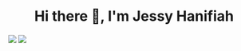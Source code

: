 <h1 align="center">Hi there 👋, I'm Jessy Hanifiah</h1>
<a href="#"><img align="center" src="https://github-readme-stats.vercel.app/api?username=jeeehaan&show_icons=true&theme=radical" /></a>
<img align="center" src="https://github-readme-stats.vercel.app/api/top-langs/?username=jeeehaan&theme=radical" />




<!--
**jeeehaan/jeeehaan** is a ✨ _special_ ✨ repository because its `README.md` (this file) appears on your GitHub profile.

Here are some ideas to get you started:

- 🔭 I’m currently working on ...
- 🌱 I’m currently learning ...
- 👯 I’m looking to collaborate on ...
- 🤔 I’m looking for help with ...
- 💬 Ask me about ...
- 📫 How to reach me: ...
- 😄 Pronouns: ...
- ⚡ Fun fact: ...
-->
